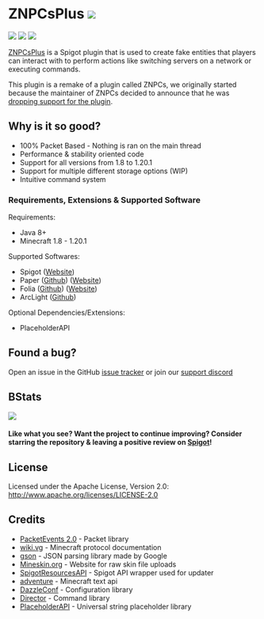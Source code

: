 # ZNPCsPlus [![](https://img.shields.io/discord/1099449144948555957?label=Discord&logo=Discord&style=plastic)](https://discord.gg/MAZz6XpPcg) 
[![](https://img.shields.io/bstats/players/18244?style=plastic&label=bStats%20Players)]((https://bstats.org/plugin/bukkit/ZNPCsPlus/18244/)) [![](https://img.shields.io/bstats/servers/18244?style=plastic&label=bStats%20Servers)]((https://bstats.org/plugin/bukkit/ZNPCsPlus/18244/)) [![](https://img.shields.io/spiget/downloads/109380?style=plastic&label=Spigot%20Downloads)]((https://www.spigotmc.org/resources/znpcsplus.109380/))

[ZNPCsPlus](https://www.spigotmc.org/resources/znpcsplus.109380/) is a Spigot plugin that is used to create fake entities 
that players can interact with to perform actions like switching servers on a network or executing commands.

This plugin is a remake of a plugin called ZNPCs, we originally started because the maintainer of ZNPCs decided to announce that he was 
[dropping support for the plugin](https://media.discordapp.net/attachments/1093914615873806477/1098409384855474237/znpc.png).

## Why is it so good?
- 100% Packet Based - Nothing is ran on the main thread
- Performance & stability oriented code
- Support for all versions from 1.8 to 1.20.1
- Support for multiple different storage options (WIP)
- Intuitive command system

### Requirements, Extensions & Supported Software
Requirements:
- Java 8+
- Minecraft 1.8 - 1.20.1

Supported Softwares:
- Spigot ([Website](https://www.spigotmc.org/))
- Paper ([Github](https://github.com/PaperMC/Paper)) ([Website](https://papermc.io/software/paper))
- Folia ([Github](https://github.com/PaperMC/Folia)) ([Website](https://papermc.io/software/folia))
- ArcLight ([Github](https://github.com/IzzelAliz/Arclight))

Optional Dependencies/Extensions:
- PlaceholderAPI

## Found a bug?
Open an issue in the GitHub [issue tracker](https://github.com/Pyrbu/ZNPCsPlus/issues) or join our [support discord](https://discord.gg/MAZz6XpPcg)

## BStats
[![](https://bstats.org/signatures/bukkit/znpcsplus.svg)](https://bstats.org/plugin/bukkit/ZNPCsPlus/18244/)

#### Like what you see? Want the project to continue improving? Consider starring the repository & leaving a positive review on [Spigot](https://www.spigotmc.org/resources/znpcsplus.109380/)!

## License
Licensed under the Apache License, Version 2.0: http://www.apache.org/licenses/LICENSE-2.0

## Credits
- [PacketEvents 2.0](https://github.com/retrooper/packetevents) - Packet library
- [wiki.vg](https://wiki.vg/Main_Page) - Minecraft protocol documentation
- [gson](https://github.com/google/gson) - JSON parsing library made by Google
- [Mineskin.org](https://mineskin.org/) - Website for raw skin file uploads
- [SpigotResourcesAPI](https://github.com/robertlit/SpigotResourcesAPI/) - Spigot API wrapper used for updater
- [adventure](https://docs.advntr.dev/) - Minecraft text api
- [DazzleConf](https://github.com/A248/DazzleConf) - Configuration library
- [Director](https://github.com/Pyrbu/Director) - Command library
- [PlaceholderAPI](https://github.com/PlaceholderAPI/PlaceholderAPI) - Universal string placeholder library